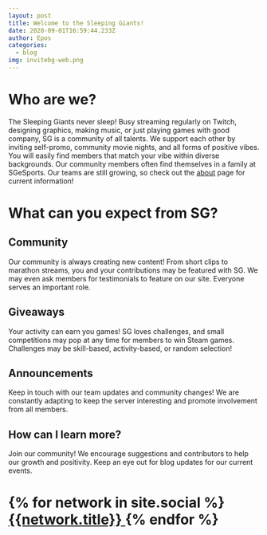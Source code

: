```yaml
---
layout: post
title: Welcome to the Sleeping Giants!
date: 2020-09-01T16:59:44.233Z
author: Epos
categories:
  - blog
img: invitebg-web.png
---
```

# Who are we?

The Sleeping Giants never sleep! Busy streaming regularly on Twitch, designing graphics, making music, or just playing games with good company, SG is a community of all talents. We support each other by inviting self-promo, community movie nights, and all forms of positive vibes. You will easily find members that match your vibe within diverse backgrounds. Our community members often find themselves in a family at SGeSports. Our teams are still growing, so check out the [about](https://www.sgesports.club/about/) page for current information!

# What can you expect from SG?

## Community

Our community is always creating new content! From short clips to marathon streams, you and your contributions may be featured with SG. We may even ask members for testimonials to feature on our site. Everyone serves an important role.

## Giveaways

Your activity can earn you games! SG loves challenges, and small competitions may pop at any time for members to win Steam games. Challenges may be skill-based, activity-based, or random selection!

## Announcements

Keep in touch with our team updates and community changes! We are constantly adapting to keep the server interesting and promote involvement from all members.

## How can I learn more?

Join our community! We encourage suggestions and contributors to help our growth and positivity. Keep an eye out for blog updates for our current events.
<h1>
{% for network in site.social %}
    <a href="{{ network.url }}" class="btn-social btn-outline">
        <i class="{{ network.title }}" aria-hidden="true"></i>
        <span class="sr-only">{{network.title}}</span>
    </a>
{% endfor %}
</h1>